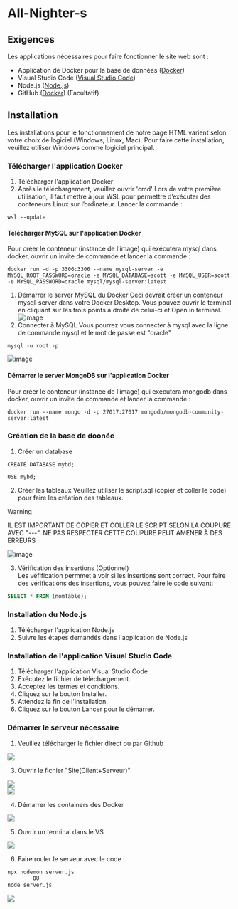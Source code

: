 # All-Nighter-s

## Exigences
Les applications nécessaires pour faire fonctionner le site web sont :
- Application de Docker pour la base de données ([Docker](https://www.docker.com/products/docker-desktop/))
- Visual Studio Code ([Visual Studio Code](https://code.visualstudio.com/download))
- Node.js ([Node.js](https://nodejs.org/en))
- GitHub ([Docker](https://github.com/Ricieus/All-Nighter-s)) (Facultatif)

## Installation
Les installations pour le fonctionnement de notre page HTML varient selon votre choix de logiciel (Windows, Linux, Mac). 
Pour faire cette installation, veuillez utiliser Windows comme logiciel principal.

### Télécharger l'application Docker
1. Télécharger l'application Docker
2. Après le téléchargement, veuillez ouvrir 'cmd'
Lors de votre première utilisation, il faut mettre à jour WSL pour permettre d’exécuter des conteneurs Linux sur l’ordinateur. Lancer la commande :
```terminal
wsl --update
```
#### Télécharger MySQL sur l'application Docker
Pour créer le conteneur (instance de l’image) qui exécutera mysql dans docker, ouvrir un invite de commande et lancer la commande :
```terminal
docker run -d -p 3306:3306 --name mysql-server -e MYSQL_ROOT_PASSWORD=oracle -e MYSQL_DATABASE=scott -e MYSQL_USER=scott -e MYSQL_PASSWORD=oracle mysql/mysql-server:latest
```
1. Démarrer le server MySQL du Docker
Ceci devrait créer un conteneur mysql-server dans votre Docker Desktop. Vous pouvez ouvrir le terminal en cliquant sur les trois points à droite de celui-ci et Open in terminal.
![image](https://github.com/Ricieus/All-Nighter-s/assets/118473501/0a7b4105-0ff1-440b-87e0-6480a7d29470)
2. Connecter à MySQL
Vous pourrez vous connecter à mysql avec la ligne de commande mysql et le mot de passe est "oracle"
```terminal
mysql -u root -p
```
![image](https://github.com/Ricieus/All-Nighter-s/assets/118473501/fb964e39-16c7-41b8-a52e-3073e65dfd22)

#### Démarrer le server MongoDB sur l'application Docker
Pour créer le conteneur (instance de l’image) qui exécutera mongodb dans docker, ouvrir un invite de commande et lancer la commande :
```terminal
docker run --name mongo -d -p 27017:27017 mongodb/mongodb-community-server:latest
```

### Création de la base de doonée
1. Créer un database
```mysql
CREATE DATABASE mybd;

USE mybd;
```
2. Créer les tableaux
Veuillez utiliser le script.sql (copier et coller le code) pour faire les création des tableaux.

> [!WARNING]
> IL EST IMPORTANT DE COPIER ET COLLER LE SCRIPT SELON LA COUPURE AVEC "---". NE PAS RESPECTER CETTE COUPURE PEUT AMENER À DES ERREURS

![image](https://github.com/Ricieus/All-Nighter-s/assets/118473501/3ac517a5-e892-4bcc-bdd3-5780bd311a6b)

3. Vérification des insertions (Optionnel)        
Les véfification permmet à voir si les insertions sont correct. Pour faire des vérifications des insertions, vous pouvez faire le code suivant:
```sql
SELECT * FROM (nomTable);
```

### Installation du Node.js
1. Télécharger l'application Node.js
2. Suivre les étapes demandés dans l'application de Node.js

### Installation de l'application Visual Studio Code
1. Télécharger l'application Visual Studio Code
2. Exécutez le fichier de téléchargement.
3. Acceptez les termes et conditions.
4. Cliquez sur le bouton Installer.
5. Attendez la fin de l'installation.
6. Cliquez sur le bouton Lancer pour le démarrer.

### Démarrer le serveur nécessaire
1. Veuillez télécharger le fichier direct ou par Github
<div style="text-align:left"><img src="https://github.com/Ricieus/All-Nighter-s/assets/118473501/c323be0d-733d-4391-b979-154175692c16" /></div>

3. Ouvrir le fichier "Site(Client+Serveur)"
<div style="text-align:left"><img src="https://github.com/Ricieus/All-Nighter-s/assets/118473501/6e567148-2201-4b43-9849-f9b799897002" /></div>
<div style="text-align:left"><img src="https://github.com/Ricieus/All-Nighter-s/assets/118473501/cc7b84e1-822f-4b44-9b42-545793f865aa" /></div>

4. Démarrer les containers des Docker
<div style="text-align:left"><img src="https://github.com/Ricieus/All-Nighter-s/assets/118473501/df84d772-ce06-481c-b09c-ef34770e8027" /></div>

5. Ouvrir un terminal dans le VS
<div style="text-align:left"><img src="https://github.com/Ricieus/All-Nighter-s/assets/118473501/38dff9f0-ce06-451a-b6e4-5b7a8eb9eaaf" /></div>


6. Faire rouler le serveur avec le code :
```cmd
npx nodemon server.js
        OU
node server.js
```
<div style="text-align:left"><img src="https://github.com/Ricieus/All-Nighter-s/assets/118473501/75ab24f3-e31a-43e2-9bf9-5f526d8e7ec7" /></div>
